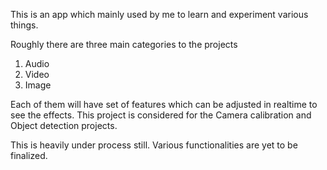 This is an app which mainly used by me to learn and experiment various things.

Roughly there are three main categories to the projects
1. Audio
2. Video
3. Image

Each of them will have set of features which can be adjusted in realtime to see the effects.
This project is considered for the Camera calibration and Object detection projects.

This is heavily under process still. Various functionalities are yet to be finalized.